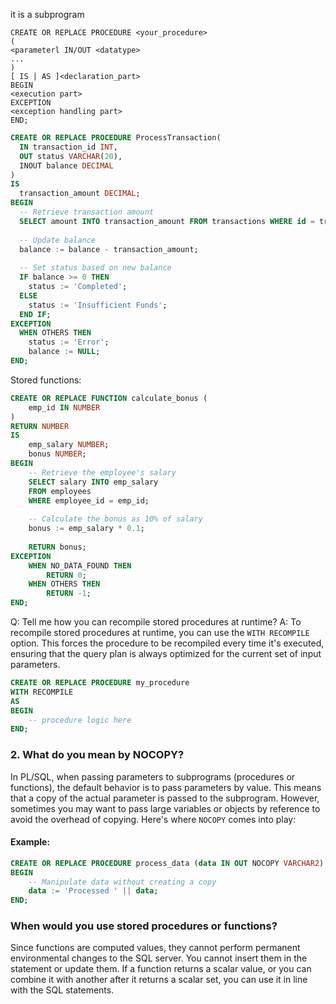 
it is a subprogram

```
CREATE OR REPLACE PROCEDURE <your_procedure>  
(  
<parameterl IN/OUT <datatype>  
...  
)  
[ IS | AS ]<declaration_part>  
BEGIN  
<execution part>  
EXCEPTION  
<exception handling part>  
END;
```

```sql
CREATE OR REPLACE PROCEDURE ProcessTransaction(
  IN transaction_id INT,
  OUT status VARCHAR(20),
  INOUT balance DECIMAL
)
IS
  transaction_amount DECIMAL;
BEGIN
  -- Retrieve transaction amount
  SELECT amount INTO transaction_amount FROM transactions WHERE id = transaction_id;
  
  -- Update balance
  balance := balance - transaction_amount;
  
  -- Set status based on new balance
  IF balance >= 0 THEN
    status := 'Completed';
  ELSE
    status := 'Insufficient Funds';
  END IF;
EXCEPTION
  WHEN OTHERS THEN
    status := 'Error';
    balance := NULL;
END;

```

Stored functions:
```sql
CREATE OR REPLACE FUNCTION calculate_bonus (
    emp_id IN NUMBER
) 
RETURN NUMBER 
IS
    emp_salary NUMBER;
    bonus NUMBER;
BEGIN
    -- Retrieve the employee's salary
    SELECT salary INTO emp_salary
    FROM employees
    WHERE employee_id = emp_id;
    
    -- Calculate the bonus as 10% of salary
    bonus := emp_salary * 0.1;
    
    RETURN bonus;
EXCEPTION
    WHEN NO_DATA_FOUND THEN
        RETURN 0;
    WHEN OTHERS THEN
        RETURN -1;
END;

```

Q: Tell me how you can recompile stored procedures at runtime?
A:
To recompile stored procedures at runtime, you can use the `WITH RECOMPILE` option. This forces the procedure to be recompiled every time it's executed, ensuring that the query plan is always optimized for the current set of input parameters.

```sql
CREATE OR REPLACE PROCEDURE my_procedure
WITH RECOMPILE
AS
BEGIN
    -- procedure logic here
END;
```
### 2. What do you mean by NOCOPY?

In PL/SQL, when passing parameters to subprograms (procedures or functions), the default behavior is to pass parameters by value. This means that a copy of the actual parameter is passed to the subprogram. However, sometimes you may want to pass large variables or objects by reference to avoid the overhead of copying. Here's where `NOCOPY` comes into play:

#### Example:

```sql
CREATE OR REPLACE PROCEDURE process_data (data IN OUT NOCOPY VARCHAR2) IS
BEGIN
    -- Manipulate data without creating a copy
    data := 'Processed ' || data;
END;

```

### When would you use stored procedures or functions?

Since functions are computed values, they cannot perform permanent environmental changes to the SQL server. You cannot insert them in the statement or update them. If a function returns a scalar value, or you can combine it with another after it returns a scalar set, you can use it in line with the SQL statements.